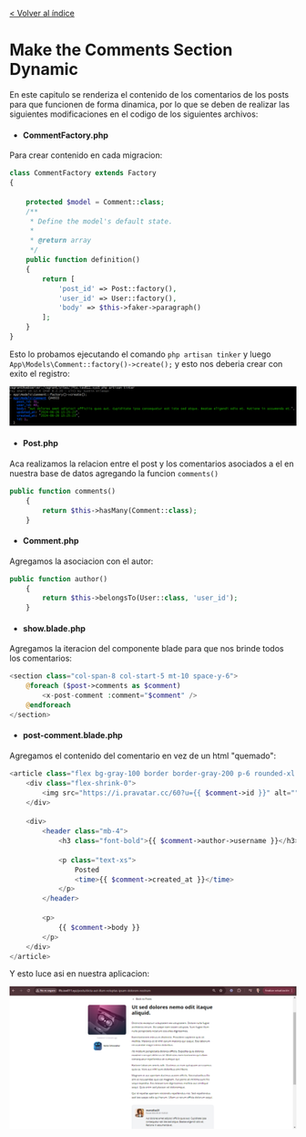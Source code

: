 [< Volver al índice](../index.md)

# Make the Comments Section Dynamic

En este capitulo se renderiza el contenido de los comentarios de los posts para que funcionen de forma dinamica, por lo que se deben de realizar las siguientes modificaciones en el codigo de los siguientes archivos:

- #### CommentFactory.php

Para crear contenido en cada migracion:

```php
class CommentFactory extends Factory
{

    protected $model = Comment::class;
    /**
     * Define the model's default state.
     *
     * @return array
     */
    public function definition()
    {
        return [
            'post_id' => Post::factory(),
            'user_id' => User::factory(),
            'body' => $this->faker->paragraph()
        ];
    }
}
```

Esto lo probamos ejecutando el comando `php artisan tinker` y luego `App\Models\Comment::factory()->create();` y esto nos deberia crear con exito el registro:

![Comment](../images/Comment.png)

- #### Post.php

Aca realizamos la relacion entre el post y los comentarios asociados a el en nuestra base de datos agregando la funcion `comments()`

```php
public function comments()
    {
        return $this->hasMany(Comment::class);
    }
```

- #### Comment.php

Agregamos la asociacion con el autor:

```php
public function author()
    {
        return $this->belongsTo(User::class, 'user_id');
    }
```

- #### show.blade.php

Agregamos la iteracion del componente blade para que nos brinde todos los comentarios:

```php
<section class="col-span-8 col-start-5 mt-10 space-y-6">
    @foreach ($post->comments as $comment)
        <x-post-comment :comment="$comment" />
    @endforeach
</section>
```

- #### post-comment.blade.php

Agregamos el contenido del comentario en vez de un html "quemado":

```php
<article class="flex bg-gray-100 border border-gray-200 p-6 rounded-xl space-x-4">
    <div class="flex-shrink-0">
        <img src="https://i.pravatar.cc/60?u={{ $comment->id }}" alt="" width="60" height="60" class="rounded-xl">
    </div>

    <div>
        <header class="mb-4">
            <h3 class="font-bold">{{ $comment->author->username }}</h3>

            <p class="text-xs">
                Posted
                <time>{{ $comment->created_at }}</time>
            </p>
        </header>

        <p>
            {{ $comment->body }}
        </p>
    </div>
</article>
```

Y esto luce asi en nuestra aplicacion:

![Post-Comment](../images/Post-Comment.png)
